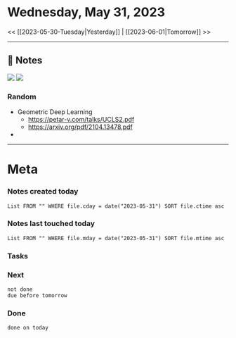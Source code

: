 


# Wednesday, May 31, 2023

<< [[2023-05-30-Tuesday|Yesterday]] | [[2023-06-01|Tomorrow]] >>

---

## 📝 Notes



![](https://i.imgur.com/Tujq14j.png)
![](https://i.imgur.com/pETfTgv.png)



### Random
- Geometric Deep Learning
	- https://petar-v.com/talks/UCLS2.pdf
	- https://arxiv.org/pdf/2104.13478.pdf
- 



---
# Meta
### Notes created today
```dataview
List FROM "" WHERE file.cday = date("2023-05-31") SORT file.ctime asc
```

### Notes last touched today
```dataview
List FROM "" WHERE file.mday = date("2023-05-31") SORT file.mtime asc
```



### Tasks

### Next

```tasks
not done 
due before tomorrow
```

### Done

```tasks
done on today
```
